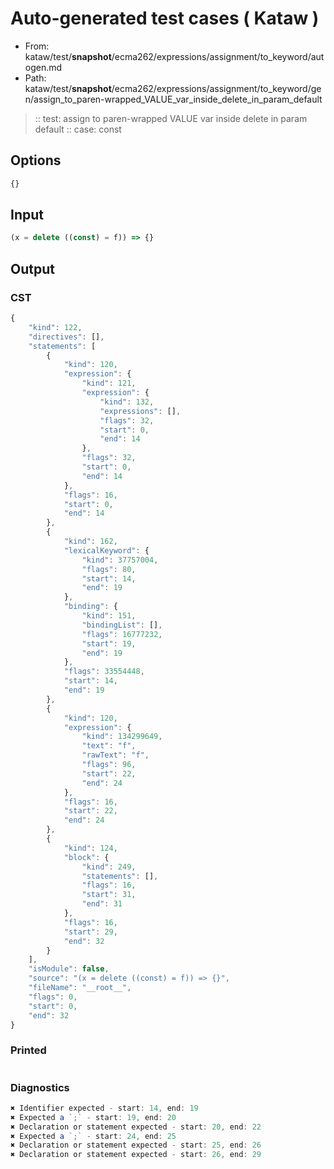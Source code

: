 # Auto-generated test cases ( Kataw )
- From: kataw/test/__snapshot__/ecma262/expressions/assignment/to_keyword/autogen.md
- Path: kataw/test/__snapshot__/ecma262/expressions/assignment/to_keyword/gen/assign_to_paren-wrapped_VALUE_var_inside_delete_in_param_default
> :: test: assign to paren-wrapped VALUE var inside delete in param default
> :: case: const
## Options

`````js
{}
`````
## Input

`````js
(x = delete ((const) = f)) => {}
`````
## Output

### CST

```javascript
{
    "kind": 122,
    "directives": [],
    "statements": [
        {
            "kind": 120,
            "expression": {
                "kind": 121,
                "expression": {
                    "kind": 132,
                    "expressions": [],
                    "flags": 32,
                    "start": 0,
                    "end": 14
                },
                "flags": 32,
                "start": 0,
                "end": 14
            },
            "flags": 16,
            "start": 0,
            "end": 14
        },
        {
            "kind": 162,
            "lexicalKeyword": {
                "kind": 37757004,
                "flags": 80,
                "start": 14,
                "end": 19
            },
            "binding": {
                "kind": 151,
                "bindingList": [],
                "flags": 16777232,
                "start": 19,
                "end": 19
            },
            "flags": 33554448,
            "start": 14,
            "end": 19
        },
        {
            "kind": 120,
            "expression": {
                "kind": 134299649,
                "text": "f",
                "rawText": "f",
                "flags": 96,
                "start": 22,
                "end": 24
            },
            "flags": 16,
            "start": 22,
            "end": 24
        },
        {
            "kind": 124,
            "block": {
                "kind": 249,
                "statements": [],
                "flags": 16,
                "start": 31,
                "end": 31
            },
            "flags": 16,
            "start": 29,
            "end": 32
        }
    ],
    "isModule": false,
    "source": "(x = delete ((const) = f)) => {}",
    "fileName": "__root__",
    "flags": 0,
    "start": 0,
    "end": 32
}
```

### Printed

```javascript

```

### Diagnostics

```javascript
✖ Identifier expected - start: 14, end: 19
✖ Expected a `;` - start: 19, end: 20
✖ Declaration or statement expected - start: 20, end: 22
✖ Expected a `;` - start: 24, end: 25
✖ Declaration or statement expected - start: 25, end: 26
✖ Declaration or statement expected - start: 26, end: 29

```

